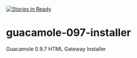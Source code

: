 [![Stories in Ready](https://badge.waffle.io/martezr/guacamole-097-installer.png?label=ready&title=Ready)](https://waffle.io/martezr/guacamole-097-installer)
# guacamole-097-installer
Guacamole 0.9.7 HTML Gateway Installer
